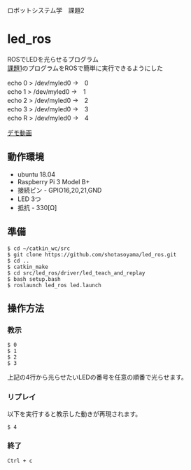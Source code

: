 ロボットシステム学　課題2

# led_ros

ROSでLEDを光らせるプログラム<br>
[課題1](https://github.com/shotasoyama/led_teach_and_replay)のプログラムをROSで簡単に実行できるようにした

echo 0 > /dev/myled0 →　0<br>
echo 1 > /dev/myled0 →　1<br>
echo 2 > /dev/myled0 →　2<br>
echo 3 > /dev/myled0 →　3<br> 
echo R > /dev/myled0 →　4<br>

[デモ動画](https://youtu.be/UNZF1xYwNh8)

## 動作環境

* ubuntu 18.04
* Raspberry Pi 3 Model B+
 * 接続ピン - GPIO16,20,21,GND
* LED 3つ 
* 抵抗 - 330[Ω]

## 準備

``` 
$ cd ~/catkin_wc/src
$ git clone https://github.com/shotasoyama/led_ros.git
$ cd ..
$ catkin_make
$ cd src/led_ros/driver/led_teach_and_replay
$ bash setup.bash
$ roslaunch led_ros led.launch
```

## 操作方法

### 教示

``` 
$ 0
$ 1
$ 2  
$ 3 
```

上記の4行から光らせたいLEDの番号を任意の順番で光らせます。

### リプレイ

以下を実行すると教示した動きが再現されます。

``` 
$ 4
```

### 終了

``` 
Ctrl + c
```
